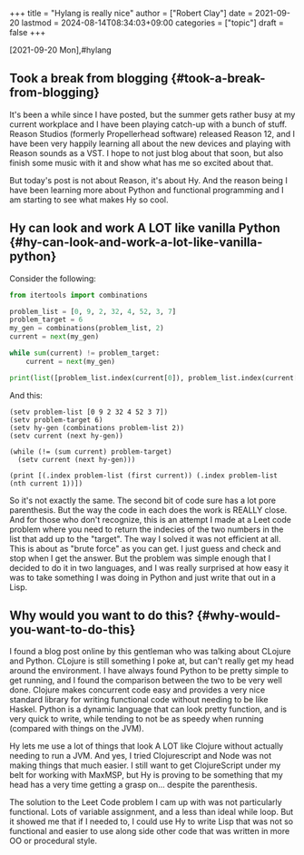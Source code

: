 +++
title = "Hylang is really nice"
author = ["Robert Clay"]
date = 2021-09-20
lastmod = 2024-08-14T08:34:03+09:00
categories = ["topic"]
draft = false
+++

<span class="timestamp-wrapper"><span class="timestamp">[2021-09-20 Mon]</span></span>,#hylang


## Took a break from blogging {#took-a-break-from-blogging}

It's been a while since I have posted, but the summer gets rather busy at
my current workplace and I have been playing catch-up with a bunch of
stuff. Reason Studios (formerly Propellerhead software) released Reason 12,
and I have been very happily learning all about the new devices and playing
with Reason sounds as a VST. I hope to not just blog about that soon, but
also finish some music with it and show what has me so excited about that.

But today's post is not about Reason, it's about Hy. And the reason being I
have been learning more about Python and functional programming and I am
starting to see what makes Hy so cool.


## Hy can look and work A LOT like vanilla Python {#hy-can-look-and-work-a-lot-like-vanilla-python}

Consider the following:

<a id="code-snippet--Two-sum"></a>
```python
from itertools import combinations

problem_list = [0, 9, 2, 32, 4, 52, 3, 7]
problem_target = 6
my_gen = combinations(problem_list, 2)
current = next(my_gen)

while sum(current) != problem_target:
    current = next(my_gen)

print(list([problem_list.index(current[0]), problem_list.index(current[1])]))
```

And this:

<a id="code-snippet--two-sum-hy"></a>
```hy
(setv problem-list [0 9 2 32 4 52 3 7])
(setv problem-target 6)
(setv hy-gen (combinations problem-list 2))
(setv current (next hy-gen))

(while (!= (sum current) problem-target)
  (setv current (next hy-gen)))

(print [(.index problem-list (first current)) (.index problem-list (nth current 1))])
```

So it's not exactly the same. The second bit of code sure has a lot pore
parenthesis. But the way the code in each does the work is REALLY close. And for
those who don't recognize, this is an attempt I made at a Leet code problem
where you need to return the indecies of the two numbers in the list that add up
to the "target". The way I solved it was not efficient at all. This is about as
"brute force" as you can get. I just guess and check and stop when I get the
answer. But the problem was simple enough that I decided to do it in two
languages, and I was really surprised at how easy it was to take something I was
doing in Python and just write that out in a Lisp.


## Why would you want to do this? {#why-would-you-want-to-do-this}

I found a blog post online by this gentleman who was talking about CLojure
and Python. CLojure is still something I poke at, but can't really get my
head around the environment. I have always found Python to be pretty simple
to get running, and I found the comparison between the two to be very well
done. Clojure makes concurrent code easy and provides a very nice standard
library for writing functional code without needing to be like Haskel.
Python is a dynamic language that can look pretty function, and is very
quick to write, while tending to not be as speedy when running (compared
with things on the JVM).

Hy lets me use a lot of things that look A LOT like Clojure without
actually needing to run a JVM. And yes, I tried Clojurescript and Node was
not making things that much easier. I still want to get ClojureScript under
my belt for working with MaxMSP, but Hy is proving to be something that my
head has a very time getting a grasp on... despite the parenthesis.

The solution to the Leet Code problem I cam up with was not particularly
functional. Lots of variable assignment, and a less than ideal while loop.
But it showed me that if I needed to, I could use Hy to write Lisp that was
not so functional and easier to use along side other code that was written
in more OO or procedural style.
